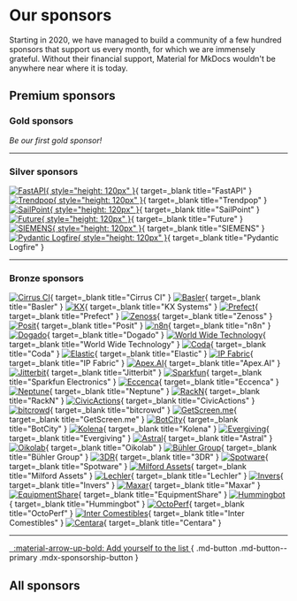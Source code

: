 # Our sponsors

Starting in 2020, we have managed to build a community of a few hundred sponsors
that support us every month, for which we are immensely grateful. Without their
financial support, Material for MkDocs wouldn't be anywhere near where it is
today.

<div class="mdx-premium" markdown>

## Premium sponsors

### Gold sponsors

_Be our first gold sponsor!_

----

### Silver sponsors

[![FastAPI]{ style="height: 120px" }](https://fastapi.tiangolo.com/){ target=_blank title="FastAPI" }
[![Trendpop]{ style="height: 120px" }](https://www.trendpop.com/){ target=_blank title="Trendpop" }
[![SailPoint]{ style="height: 120px" }](https://documentation.sailpoint.com/){ target=_blank title="SailPoint" }
[![Future]{ style="height: 120px" }](https://futureplc.com/){ target=_blank title="Future" }
[![SIEMENS]{ style="height: 120px" }](https://opensource.siemens.com/){ target=_blank title="SIEMENS" }
[![Pydantic Logfire]{ style="height: 120px" }](https://pydantic.dev/logfire/){ target=_blank title="Pydantic Logfire" }

----

### Bronze sponsors

[![Cirrus CI]](https://cirrus-ci.org/){ target=_blank title="Cirrus CI" }
[![Basler]](https://docs.baslerweb.com/){ target=_blank title="Basler" }
[![KX]](https://kx.com/){ target=_blank title="KX Systems" }
[![Prefect]](https://orion-docs.prefect.io/){ target=_blank title="Prefect" }
[![Zenoss]](https://zenoss.com/){ target=_blank title="Zenoss" }
[![Posit]](https://docs.posit.co){ target=_blank title="Posit" }
[![n8n]](https://n8n.io){ target=_blank title="n8n" }
[![Dogado]](https://www.dogado.de){ target=_blank title="Dogado" }
[![World Wide Technology]](https://wwt.com){ target=_blank title="World Wide Technology" }
[![Coda]](https://coda.io){ target=_blank title="Coda" }
[![Elastic]](https://elastic.co){ target=_blank title="Elastic" }
[![IP Fabric]](https://ipfabric.io/){ target=_blank title="IP Fabric" }
[![Apex.AI]](https://www.apex.ai/){ target=_blank title="Apex.AI" }
[![Jitterbit]](https://jitterbit.com/){ target=_blank title="Jitterbit" }
[![Sparkfun]](https://sparkfun.com/){ target=_blank title="Sparkfun Electronics" }
[![Eccenca]](https://eccenca.com/){ target=_blank title="Eccenca" }
[![Neptune]](https://neptune.ai/){ target=_blank title="Neptune" }
[![RackN]](https://rackn.com/){ target=_blank title="RackN" }
[![CivicActions]](https://civicactions.com/){ target=_blank title="CivicActions" }
[![bitcrowd]](https://bitcrowd.net/){ target=_blank title="bitcrowd" }
[![GetScreen.me]](https://getscreen.me/){ target=_blank title="GetScreen.me" }
[![BotCity]](https://botcity.dev/){ target=_blank title="BotCity" }
[![Kolena]](https://kolena.io/){ target=_blank title="Kolena" }
[![Evergiving]](https://www.evergiving.com/){ target=_blank title="Evergiving" }
[![Astral]](https://astral.sh/){ target=_blank title="Astral" }
[![Oikolab]](https://oikolab.com/){ target=_blank title="Oikolab" }
[![Bühler Group]](https://www.buhlergroup.com/){ target=_blank title="Bühler Group" }
[![3DR]](https://3dr.com/){ target=_blank title="3DR" }
[![Spotware]](https://spotware.com/){ target=_blank title="Spotware" }
[![Milford Assets]](https://milfordasset.com/){ target=_blank title="Milford Assets" }
[![Lechler]](https://www.lechler.com/){ target=_blank title="Lechler" }
[![Invers]](https://invers.com/){ target=_blank title="Invers" }
[![Maxar]](https://maxar.com/){ target=_blank title="Maxar" }
[![EquipmentShare]](https://www.equipmentshare.com/){ target=_blank title="EquipmentShare" }
[![Hummingbot]](https://hummingbot.org/){ target=_blank title="Hummingbot" }
[![OctoPerf]](https://octoperf.com/){ target=_blank title="OctoPerf" }
[![Inter Comestibles]](https://intercomestibles.ch/){ target=_blank title="Inter Comestibles" }
[![Centara]](https://www.centara.com/){ target=_blank title="Centara" }

</div>

  [FastAPI]: https://raw.githubusercontent.com/arshiacomplus/docs/master/.github/assets/sponsors/sponsor-fastapi.png
  [Trendpop]: https://raw.githubusercontent.com/arshiacomplus/docs/master/.github/assets/sponsors/sponsor-trendpop.png
  [Cirrus CI]: https://raw.githubusercontent.com/arshiacomplus/docs/master/.github/assets/sponsors/sponsor-cirrus-ci.png
  [Basler]: https://raw.githubusercontent.com/arshiacomplus/docs/master/.github/assets/sponsors/sponsor-basler.png
  [KX]: https://raw.githubusercontent.com/arshiacomplus/docs/master/.github/assets/sponsors/sponsor-kx.png
  [Prefect]: https://raw.githubusercontent.com/arshiacomplus/docs/master/.github/assets/sponsors/sponsor-prefect.png
  [Zenoss]: https://raw.githubusercontent.com/arshiacomplus/docs/master/.github/assets/sponsors/sponsor-zenoss.png
  [Posit]: https://raw.githubusercontent.com/arshiacomplus/docs/master/.github/assets/sponsors/sponsor-posit.png
  [n8n]: https://raw.githubusercontent.com/arshiacomplus/docs/master/.github/assets/sponsors/sponsor-n8n.png
  [Dogado]: https://raw.githubusercontent.com/arshiacomplus/docs/master/.github/assets/sponsors/sponsor-dogado.png
  [World Wide Technology]: https://raw.githubusercontent.com/arshiacomplus/docs/master/.github/assets/sponsors/sponsor-wwt.png
  [Coda]: https://raw.githubusercontent.com/arshiacomplus/docs/master/.github/assets/sponsors/sponsor-coda.png
  [Elastic]: https://raw.githubusercontent.com/arshiacomplus/docs/master/.github/assets/sponsors/sponsor-elastic.png
  [IP Fabric]: https://raw.githubusercontent.com/arshiacomplus/docs/master/.github/assets/sponsors/sponsor-ip-fabric.png
  [Apex.AI]: https://raw.githubusercontent.com/arshiacomplus/docs/master/.github/assets/sponsors/sponsor-apex-ai.png
  [Jitterbit]: https://raw.githubusercontent.com/arshiacomplus/docs/master/.github/assets/sponsors/sponsor-jitterbit.png
  [Sparkfun]: https://raw.githubusercontent.com/arshiacomplus/docs/master/.github/assets/sponsors/sponsor-sparkfun.png
  [Eccenca]: https://raw.githubusercontent.com/arshiacomplus/docs/master/.github/assets/sponsors/sponsor-eccenca.png
  [Neptune]: https://raw.githubusercontent.com/arshiacomplus/docs/master/.github/assets/sponsors/sponsor-neptune-ai.png
  [Cash App]: https://raw.githubusercontent.com/arshiacomplus/docs/master/.github/assets/sponsors/sponsor-cashapp.png
  [RackN]: https://raw.githubusercontent.com/arshiacomplus/docs/master/.github/assets/sponsors/sponsor-rackn.png
  [CivicActions]: https://raw.githubusercontent.com/arshiacomplus/docs/master/.github/assets/sponsors/sponsor-civic-actions.png
  [bitcrowd]: https://raw.githubusercontent.com/arshiacomplus/docs/master/.github/assets/sponsors/sponsor-bitcrowd.png
  [GetScreen.me]: https://raw.githubusercontent.com/arshiacomplus/docs/master/.github/assets/sponsors/sponsor-getscreenme.png
  [BotCity]: https://raw.githubusercontent.com/arshiacomplus/docs/master/.github/assets/sponsors/sponsor-botcity.png
  [Kolena]: https://raw.githubusercontent.com/arshiacomplus/docs/master/.github/assets/sponsors/sponsor-kolena.png
  [Evergiving]: https://raw.githubusercontent.com/arshiacomplus/docs/master/.github/assets/sponsors/sponsor-evergiving.png
  [Astral]: https://raw.githubusercontent.com/arshiacomplus/docs/master/.github/assets/sponsors/sponsor-astral.png
  [Oikolab]: https://raw.githubusercontent.com/arshiacomplus/docs/master/.github/assets/sponsors/sponsor-oikolab.png
  [Bühler Group]: https://raw.githubusercontent.com/arshiacomplus/docs/master/.github/assets/sponsors/sponsor-buhler.png
  [3DR]: https://raw.githubusercontent.com/arshiacomplus/docs/master/.github/assets/sponsors/sponsor-3dr.png
  [Spotware]: https://raw.githubusercontent.com/arshiacomplus/docs/master/.github/assets/sponsors/sponsor-spotware.png
  [Milford Assets]: https://raw.githubusercontent.com/arshiacomplus/docs/master/.github/assets/sponsors/sponsor-milford.png
  [Lechler]: https://raw.githubusercontent.com/arshiacomplus/docs/master/.github/assets/sponsors/sponsor-lechler.png
  [SailPoint]: https://raw.githubusercontent.com/arshiacomplus/docs/master/.github/assets/sponsors/sponsor-sailpoint.png
  [Invers]: https://raw.githubusercontent.com/arshiacomplus/docs/master/.github/assets/sponsors/sponsor-invers.png
  [Maxar]: https://raw.githubusercontent.com/arshiacomplus/docs/master/.github/assets/sponsors/sponsor-maxar.png
  [EquipmentShare]: https://raw.githubusercontent.com/arshiacomplus/docs/master/.github/assets/sponsors/sponsor-equipmentshare.png
  [Hummingbot]: https://raw.githubusercontent.com/arshiacomplus/docs/master/.github/assets/sponsors/sponsor-hummingbot.png
  [Future]: https://raw.githubusercontent.com/arshiacomplus/docs/master/.github/assets/sponsors/sponsor-future.svg
  [SIEMENS]: https://raw.githubusercontent.com/arshiacomplus/docs/master/.github/assets/sponsors/sponsor-siemens.png
  [OctoPerf]: https://raw.githubusercontent.com/arshiacomplus/docs/master/.github/assets/sponsors/sponsor-octoperf.png
  [Pydantic Logfire]: https://raw.githubusercontent.com/arshiacomplus/docs/master/.github/assets/sponsors/sponsor-logfire.png
  [Inter Comestibles]: https://raw.githubusercontent.com/arshiacomplus/docs/master/.github/assets/sponsors/sponsor-intercomestibles.png
  [Centara]: https://raw.githubusercontent.com/arshiacomplus/docs/master/.github/assets/sponsors/sponsor-centara.png

<hr />

[&nbsp; :material-arrow-up-bold: Add yourself to the list <span class="mdx-sponsorship-count" data-mdx-component="sponsorship-count"></span>][sponsoring-tiers]{ .md-button .md-button--primary .mdx-sponsorship-button }

  [sponsoring-tiers]: sponsoring-tiers.md

## All sponsors

<div class="mdx-sponsorship" data-mdx-component="sponsorship" hidden>
  <div class="mdx-sponsorship__list"></div>
  <small>
    If you sponsor publicly, you're automatically added here with a link to
    your profile and avatar to show your support for Material for MkDocs.
    Alternatively, if you wish to keep your sponsorship private, you'll be a
    silent +1. You can select visibility during checkout and change it
    afterwards.
  </small>
</div>

